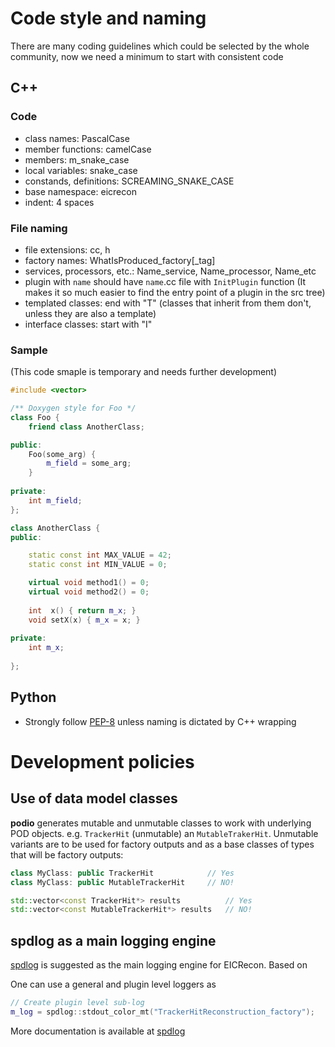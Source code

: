 
# Code style and naming
There are many coding guidelines which could be selected by the whole community, now we need a minimum to start with consistent code

## C++ 

### Code

- class names: PascalCase
- member functions: camelCase
- members:  m_snake_case
- local variables: snake_case
- constands, definitions: SCREAMING_SNAKE_CASE
- base namespace: eicrecon
- indent: 4 spaces

### File naming

- file extensions: cc, h
- factory names: WhatIsProduced_factory[_tag]
- services, processors, etc.: Name_service, Name_processor, Name_etc
- plugin with `name` should have `name`.cc file with `InitPlugin` function (It makes it so much easier to find the entry point of a plugin in the src tree)
- templated classes: end with "T" (classes that inherit from them don't, unless they are also a template)
- interface classes: start with "I"

### Sample

(This code smaple is temporary and needs further development) 

```c++
#include <vector>

/** Doxygen style for Foo */
class Foo {
    friend class AnotherClass;

public:
    Foo(some_arg) {
        m_field = some_arg;
    }
    
private: 
    int m_field;
};

class AnotherClass {
public:

    static const int MAX_VALUE = 42;
    static const int MIN_VALUE = 0;

    virtual void method1() = 0;
    virtual void method2() = 0;
    
    int  x() { return m_x; }
    void setX(x) { m_x = x; }
    
private:
    int m_x;
    
};

```

## Python

- Strongly follow [PEP-8](https://peps.python.org/pep-0008/) unless naming is dictated by C++ wrapping

# Development policies

## Use of data model classes

**podio** generates mutable and unmutable classes to work with underlying POD objects. e.g. `TrackerHit` (unmutable) an `MutableTrakerHit`. Unmutable variants are to be used for factory outputs and as a base classes of types that will be factory outputs:

```C++
class MyClass: public TrackerHit            // Yes
class MyClass: public MutableTrackerHit     // NO!

std::vector<const TrackerHit*> results          // Yes
std::vector<const MutableTrackerHit*> results   // NO!
```

## spdlog as a main logging engine

[spdlog](https://github.com/gabime/spdlog) is suggested as the main logging engine for EICRecon. Based on 

One can use a general and plugin level loggers as

```C++
// Create plugin level sub-log
m_log = spdlog::stdout_color_mt("TrackerHitReconstruction_factory");
```

More documentation is available at [spdlog](https://github.com/gabime/spdlog)
